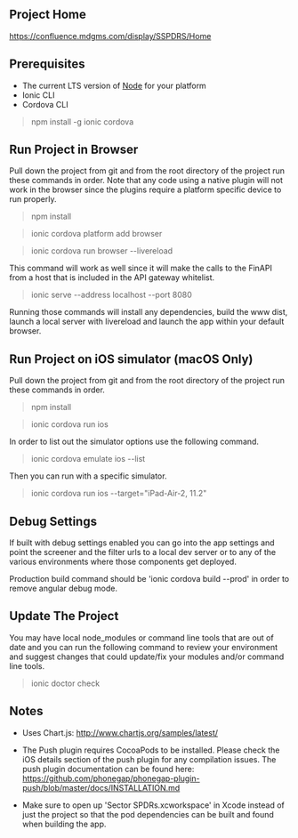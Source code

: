 ## Project Home ##
https://confluence.mdgms.com/display/SSPDRS/Home

## Prerequisites ##
- The current LTS version of [Node](https://nodejs.org/en/download/) for your platform
- Ionic CLI
- Cordova CLI

> npm install -g ionic cordova

## Run Project in Browser ##
Pull down the project from git and from the root directory of the project run
these commands in order. Note that any code using a native plugin will not work
in the browser since the plugins require a platform specific device to run properly.
> npm install

> ionic cordova platform add browser

> ionic cordova run browser --livereload

This command will work as well since it will make the calls to the FinAPI from
a host that is included in the API gateway whitelist.
> ionic serve --address localhost --port 8080

Running those commands will install any dependencies, build the www dist, launch
a local server with livereload and launch the app within your default browser.

## Run Project on iOS simulator (macOS Only) ##
Pull down the project from git and from the root directory of the project run
these commands in order.
> npm install

> ionic cordova run ios

In order to list out the simulator options use the following command.
> ionic cordova emulate ios --list

Then you can run with a specific simulator.
> ionic cordova run ios --target="iPad-Air-2, 11.2"

## Debug Settings
If built with debug settings enabled you can go into the app settings and point the screener and the filter urls to a local dev server or to any of the various environments where those components get deployed.

Production build command should be 'ionic cordova build --prod' in order to remove angular debug mode.

## Update The Project
You may have local node_modules or command line tools that are out of date and you can run the following command to review your environment and suggest changes that could update/fix your modules and/or command line tools.
> ionic doctor check

## Notes
- Uses Chart.js: http://www.chartjs.org/samples/latest/

- The Push plugin requires CocoaPods to be installed. Please check the iOS details section of the push plugin for any compilation issues. The push plugin documentation can be found here: https://github.com/phonegap/phonegap-plugin-push/blob/master/docs/INSTALLATION.md

- Make sure to open up 'Sector SPDRs.xcworkspace' in Xcode instead of just the project so that the pod dependencies can be built and found when building the app.

